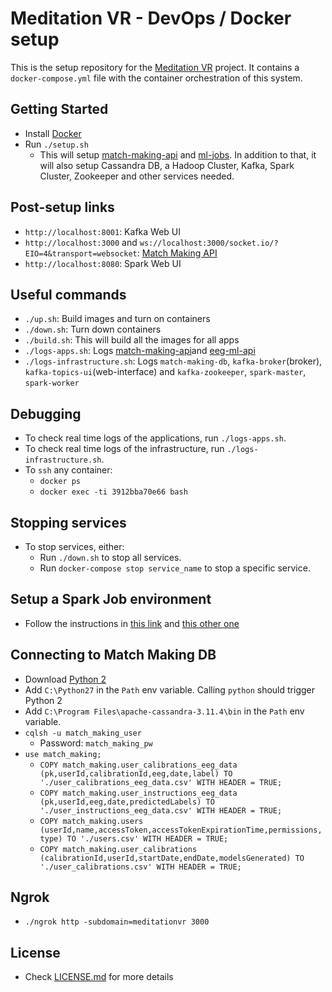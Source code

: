 # Meditation VR - DevOps / Docker setup

This is the setup repository for the [Meditation VR](https://github.com/meditationvr) project. It contains a `docker-compose.yml` file with the container orchestration of this system.

## Getting Started

* Install [Docker](https://docs.docker.com/install/)
* Run `./setup.sh`
  * This will setup [match-making-api](https://github.com/meditationvr/match-making-api) and [ml-jobs](https://github.com/meditationvr/eeg-ml-api). In addition to that, it will also setup Cassandra DB, a Hadoop Cluster, Kafka, Spark Cluster, Zookeeper and other services needed.

## Post-setup links

* `http://localhost:8001`: Kafka Web UI
* `http://localhost:3000` and `ws://localhost:3000/socket.io/?EIO=4&transport=websocket`: [Match Making API](https://github.com/meditationvr/match-making-api)
* `http://localhost:8080`: Spark Web UI


## Useful commands

* `./up.sh`: Build images and turn on containers
* `./down.sh`: Turn down containers
* `./build.sh`: This will build all the images for all apps
* `./logs-apps.sh`: Logs [match-making-api](https://github.com/meditationvr/match-making-api)and [eeg-ml-api](https://github.com/meditationvr/eeg-ml-api)
* `./logs-infrastructure.sh`: Logs `match-making-db`, `kafka-broker`(broker), `kafka-topics-ui`(web-interface) and `kafka-zookeeper`, `spark-master`, `spark-worker`

## Debugging

* To check real time logs of the applications, run `./logs-apps.sh`.
* To check real time logs of the infrastructure, run `./logs-infrastructure.sh`.
* To `ssh` any container:
  * `docker ps`
  * `docker exec -ti 3912bba70e66 bash`

## Stopping services

* To stop services, either:
  * Run `./down.sh` to stop all services.
  * Run `docker-compose stop service_name` to stop a specific service.

## Setup a Spark Job environment 

* Follow the instructions in [this link](https://br.hortonworks.com/tutorial/setting-up-a-spark-development-environment-with-scala/) and [this other one](https://sundog-education.com/spark-scala/)

## Connecting to Match Making DB

* Download [Python 2](https://www.python.org/downloads/release/python-2715/)
* Add `C:\Python27` in the `Path` env variable. Calling `python` should trigger Python 2
* Add `C:\Program Files\apache-cassandra-3.11.4\bin` in the `Path` env variable.
* `cqlsh -u match_making_user`
    * Password: `match_making_pw`
* `use match_making;`
    * `COPY match_making.user_calibrations_eeg_data (pk,userId,calibrationId,eeg,date,label) TO './user_calibrations_eeg_data.csv' WITH HEADER = TRUE;`
    * `COPY match_making.user_instructions_eeg_data (pk,userId,eeg,date,predictedLabels) TO './user_instructions_eeg_data.csv' WITH HEADER = TRUE;`
    * `COPY match_making.users (userId,name,accessToken,accessTokenExpirationTime,permissions,type) TO './users.csv' WITH HEADER = TRUE;`
    * `COPY match_making.user_calibrations (calibrationId,userId,startDate,endDate,modelsGenerated) TO './user_calibrations.csv' WITH HEADER = TRUE;`

## Ngrok

* `./ngrok http -subdomain=meditationvr 3000`

## License

* Check [LICENSE.md](https://github.com/meditationvr/compose/blob/master/LICENSE.md) for more details
